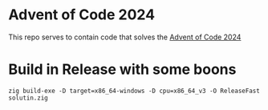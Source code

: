 # Advent of Code 2024

This repo serves to contain code that solves the [Advent of Code 2024](https://adventofcode.com/2024)

# Build in Release with some boons

```
zig build-exe -D target=x86_64-windows -D cpu=x86_64_v3 -O ReleaseFast solutin.zig
```